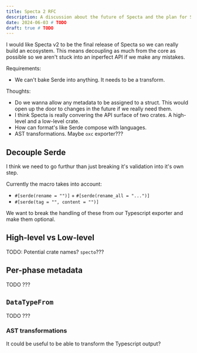 ```yaml
---
title: Specta 2 RFC
description: A discussion about the future of Specta and the plan for Specta 2.
date: 2024-06-03 # TODO
draft: true # TODO
---
```


I would like Specta v2 to be the final release of Specta so we can really build an ecosystem. This means decoupling as much from the core as possible so we aren't stuck into an inperfect API if we make any mistakes.

Requirements:
 - We can't bake Serde into anything. It needs to be a transform.


Thoughts:
 - Do we wanna allow any metadata to be assigned to a struct. This would open up the door to changes in the future if we really need them.
 - I think Specta is really convering the API surface of two crates. A high-level and a low-level crate.
 - How can format's like Serde compose with languages.
 - AST transformations. Maybe `oxc` exporter???

## Decouple Serde

I think we need to go furthur than just breaking it's validation into it's own step.

Currently the macro takes into account:
 - `#[serde(rename = "")]` + `#[serde(rename_all = "...")]`
 - `#[serde(tag = "", content = "")]`

We want to break the handling of these from our Typescript exporter and make them optional.

## High-level vs Low-level


TODO: Potential crate names? `specto`???

## Per-phase metadata

TODO ???

## `DataTypeFrom`

TODO ???

### AST transformations

It could be useful to be able to transform the Typescript output?